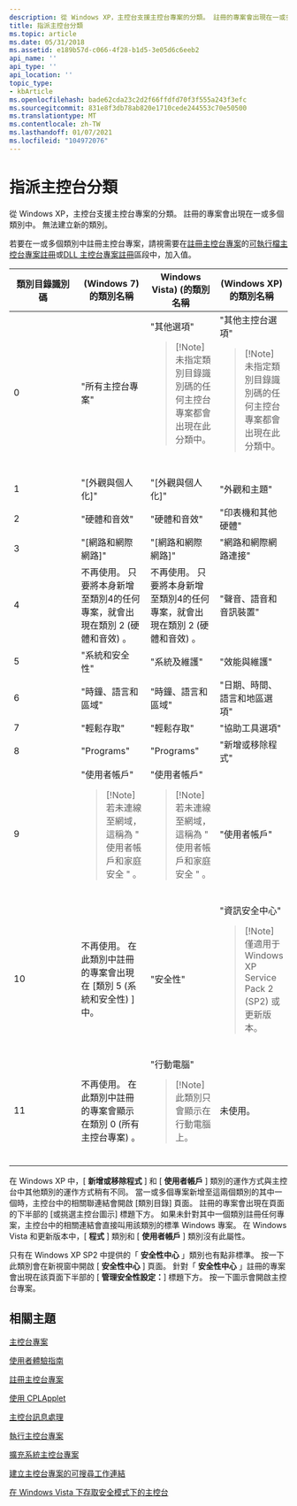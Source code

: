 ```yaml
---
description: 從 Windows XP，主控台支援主控台專案的分類。 註冊的專案會出現在一或多個類別中。 無法建立新的類別。
title: 指派主控台分類
ms.topic: article
ms.date: 05/31/2018
ms.assetid: e189b57d-c066-4f28-b1d5-3e05d6c6eeb2
api_name: ''
api_type: ''
api_location: ''
topic_type:
- kbArticle
ms.openlocfilehash: bade62cda23c2d2f66ffdfd70f3f555a243f3efc
ms.sourcegitcommit: 831e8f3db78ab820e1710cede244553c70e50500
ms.translationtype: MT
ms.contentlocale: zh-TW
ms.lasthandoff: 01/07/2021
ms.locfileid: "104972076"
---
```

# <a name="assigning-control-panel-categories"></a>指派主控台分類

從 Windows XP，主控台支援主控台專案的分類。 註冊的專案會出現在一或多個類別中。 無法建立新的類別。

若要在一或多個類別中註冊主控台專案，請視需要在[註冊主控台專案](registering-control-panel-items.md)的[可執行檔主控台專案註冊](registering-control-panel-items.md)或[DLL 主控台專案註冊](registering-control-panel-items.md)區段中，加入值。



<table>
<colgroup>
<col style="width: 25%" />
<col style="width: 25%" />
<col style="width: 25%" />
<col style="width: 25%" />
</colgroup>
<thead>
<tr class="header">
<th>類別目錄識別碼</th>
<th> (Windows 7) 的類別名稱</th>
<th>Windows Vista)  (的類別名稱</th>
<th> (Windows XP) 的類別名稱</th>
</tr>
</thead>
<tbody>
<tr class="odd">
<td>0</td>
<td>&quot;所有主控台專案&quot;</td>
<td>&quot;其他選項&quot;
<blockquote>
[!Note]<br />
未指定類別目錄識別碼的任何主控台專案都會出現在此分類中。
</blockquote>
<br/></td>
<td>&quot;其他主控台選項&quot;
<blockquote>
[!Note]<br />
未指定類別目錄識別碼的任何主控台專案都會出現在此分類中。
</blockquote>
<br/></td>
</tr>
<tr class="even">
<td>1</td>
<td>&quot;[外觀與個人化]&quot;</td>
<td>&quot;[外觀與個人化]&quot;</td>
<td>&quot;外觀和主題&quot;</td>
</tr>
<tr class="odd">
<td>2</td>
<td>&quot;硬體和音效&quot;</td>
<td>&quot;硬體和音效&quot;</td>
<td>&quot;印表機和其他硬體&quot;</td>
</tr>
<tr class="even">
<td>3</td>
<td>&quot;[網路和網際網路]&quot;</td>
<td>&quot;[網路和網際網路]&quot;</td>
<td>&quot;網路和網際網路連接&quot;</td>
</tr>
<tr class="odd">
<td>4</td>
<td>不再使用。 只要將本身新增至類別4的任何專案，就會出現在類別 2 (硬體和音效) 。</td>
<td>不再使用。 只要將本身新增至類別4的任何專案，就會出現在類別 2 (硬體和音效) 。</td>
<td>&quot;聲音、語音和音訊裝置&quot;</td>
</tr>
<tr class="even">
<td>5</td>
<td>&quot;系統和安全性&quot;</td>
<td>&quot;系統及維護&quot;</td>
<td>&quot;效能與維護&quot;</td>
</tr>
<tr class="odd">
<td>6</td>
<td>&quot;時鐘、語言和區域&quot;</td>
<td>&quot;時鐘、語言和區域&quot;</td>
<td>&quot;日期、時間、語言和地區選項&quot;</td>
</tr>
<tr class="even">
<td>7</td>
<td>&quot;輕鬆存取&quot;</td>
<td>&quot;輕鬆存取&quot;</td>
<td>&quot;協助工具選項&quot;</td>
</tr>
<tr class="odd">
<td>8</td>
<td>&quot;Programs&quot;</td>
<td>&quot;Programs&quot;</td>
<td>&quot;新增或移除程式&quot;</td>
</tr>
<tr class="even">
<td>9</td>
<td>&quot;使用者帳戶&quot;
<blockquote>
[!Note]<br />
若未連線至網域，這稱為 &quot; 使用者帳戶和家庭安全 &quot; 。
</blockquote>
<br/></td>
<td>&quot;使用者帳戶&quot;
<blockquote>
[!Note]<br />
若未連線至網域，這稱為 &quot; 使用者帳戶和家庭安全 &quot; 。
</blockquote>
<br/></td>
<td>&quot;使用者帳戶&quot;</td>
</tr>
<tr class="odd">
<td>10</td>
<td>不再使用。 在此類別中註冊的專案會出現在 [類別 5 (系統和安全性) ] 中。</td>
<td>&quot;安全性&quot;</td>
<td>&quot;資訊安全中心&quot;
<blockquote>
[!Note]<br />
僅適用于 Windows XP Service Pack 2 (SP2) 或更新版本。
</blockquote>
<br/></td>
</tr>
<tr class="even">
<td>11</td>
<td>不再使用。 在此類別中註冊的專案會顯示在類別 0 (所有主控台專案) 。</td>
<td>&quot;行動電腦&quot;
<blockquote>
[!Note]<br />
此類別只會顯示在行動電腦上。
</blockquote>
<br/></td>
<td>未使用。</td>
</tr>
</tbody>
</table>



 

在 Windows XP 中，[ **新增或移除程式** ] 和 [ **使用者帳戶** ] 類別的運作方式與主控台中其他類別的運作方式稍有不同。 當一或多個專案新增至這兩個類別的其中一個時，主控台中的相關聯連結會開啟 [類別目錄] 頁面。 註冊的專案會出現在頁面的下半部的 [或挑選主控台圖示] 標題下方。 如果未針對其中一個類別註冊任何專案，主控台中的相關連結會直接叫用該類別的標準 Windows 專案。 在 Windows Vista 和更新版本中，[ **程式** ] 類別和 [ **使用者帳戶** ] 類別沒有此屬性。

只有在 Windows XP SP2 中提供的「 **安全性中心** 」類別也有點非標準。 按一下此類別會在新視窗中開啟 [ **安全性中心** ] 頁面。 針對「 **安全性中心** 」註冊的專案會出現在該頁面下半部的 [ **管理安全性設定：**] 標題下方。 按一下圖示會開啟主控台專案。

## <a name="related-topics"></a>相關主題

<dl> <dt>

[主控台專案](control-panel-applications.md)
</dt> <dt>

[使用者體驗指南](user-experience-guidelines.md)
</dt> <dt>

[註冊主控台專案](registering-control-panel-items.md)
</dt> <dt>

[使用 CPLApplet](using-cplapplet.md)
</dt> <dt>

[主控台訊息處理](message-processing.md)
</dt> <dt>

[執行主控台專案](executing-control-panel-items.md)
</dt> <dt>

[擴充系統主控台專案](extending-system-control-panel-items.md)
</dt> <dt>

[建立主控台專案的可搜尋工作連結](creating-searchable-task-links.md)
</dt> <dt>

[在 Windows Vista 下存取安全模式下的主控台](accessing-the-cp-in-safe-mode-under-vista.md)
</dt> </dl>

 

 




